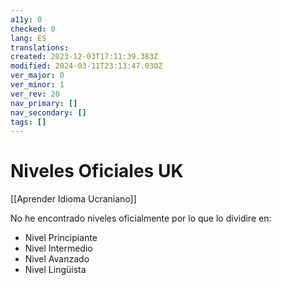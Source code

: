 ```yaml
---
a11y: 0
checked: 0
lang: ES
translations: 
created: 2023-12-03T17:11:39.383Z
modified: 2024-03-11T23:13:47.030Z
ver_major: 0
ver_minor: 1
ver_rev: 20
nav_primary: []
nav_secondary: []
tags: []
---
```

# Niveles Oficiales UK

[[Aprender Idioma Ucraniano]]

No he encontrado niveles oficialmente por lo que lo dividire en:

* Nivel Principiante
* Nivel Intermedio
* Nivel Avanzado
* Nivel Lingüista